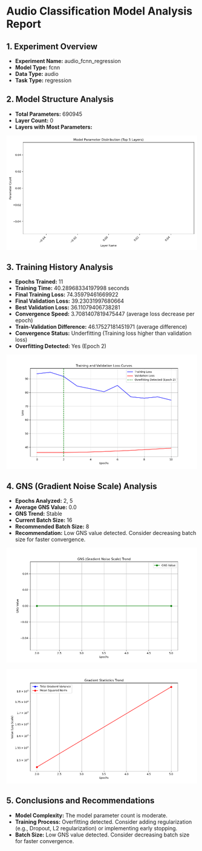 # Audio Classification Model Analysis Report

## 1. Experiment Overview

- **Experiment Name:** audio_fcnn_regression
- **Model Type:** fcnn
- **Data Type:** audio
- **Task Type:** regression

## 2. Model Structure Analysis

- **Total Parameters:** 690945
- **Layer Count:** 0
- **Layers with Most Parameters:**

![Model Parameter Distribution](model_params_distribution.png)

## 3. Training History Analysis

- **Epochs Trained:** 11
- **Training Time:** 40.28968334197998 seconds
- **Final Training Loss:** 74.35979461669922
- **Final Validation Loss:** 39.23031997680664
- **Best Validation Loss:** 36.11079406738281
- **Convergence Speed:** 3.7081407819475447 (average loss decrease per epoch)
- **Train-Validation Difference:** 46.17527181451971 (average difference)
- **Convergence Status:** Underfitting (Training loss higher than validation loss)
- **Overfitting Detected:** Yes (Epoch 2)

![Training and Validation Loss Curves](training_loss_curve.png)

## 4. GNS (Gradient Noise Scale) Analysis

- **Epochs Analyzed:** 2, 5
- **Average GNS Value:** 0.0
- **GNS Trend:** Stable
- **Current Batch Size:** 16
- **Recommended Batch Size:** 8
- **Recommendation:** Low GNS value detected. Consider decreasing batch size for faster convergence.

![GNS Trend](gns_trend.png)

![Gradient Statistics Trend](gradient_stats.png)

## 5. Conclusions and Recommendations

- **Model Complexity:** The model parameter count is moderate.
- **Training Process:** Overfitting detected. Consider adding regularization (e.g., Dropout, L2 regularization) or implementing early stopping.
- **Batch Size:** Low GNS value detected. Consider decreasing batch size for faster convergence.
